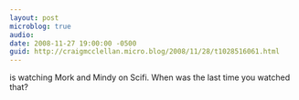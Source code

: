 ```yaml
---
layout: post
microblog: true
audio: 
date: 2008-11-27 19:00:00 -0500
guid: http://craigmcclellan.micro.blog/2008/11/28/t1028516061.html
---
```

is watching Mork and Mindy on Scifi.  When was the last time you watched that?
